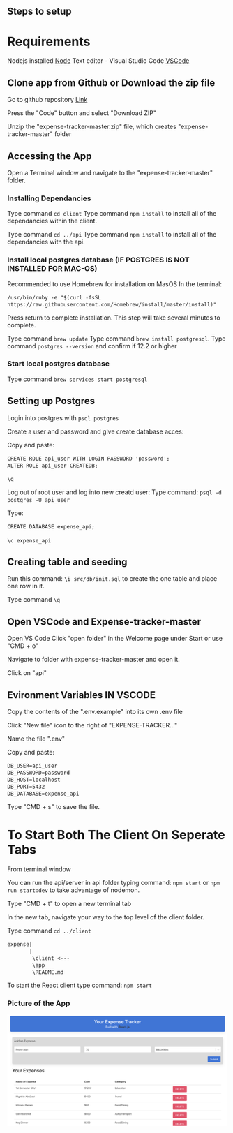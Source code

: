 ## Steps to setup

# Requirements

Nodejs installed [Node](https://nodejs.org/en/download/)
Text editor - Visual Studio Code [VSCode](https://code.visualstudio.com/download)

## Clone app from Github or Download the zip file

Go to github repository [Link](https://github.com/Lucas-Wong99/expense-tracker)

Press the "Code" button and select "Download ZIP"

Unzip the "expense-tracker-master.zip" file, which creates "expense-tracker-master" folder

## Accessing the App

Open a Terminal window and navigate to the "expense-tracker-master" folder.

### Installing Dependancies

Type command `cd client`
Type command `npm install` to install all of the dependancies within the client.

Type command `cd ../api`
Type command `npm install` to install all of the dependancies with the api.

### Install local postgres database (IF POSTGRES IS NOT INSTALLED FOR MAC-OS)

Recommended to use Homebrew for installation on MasOS
In the terminal:

```
/usr/bin/ruby -e "$(curl -fsSL https://raw.githubusercontent.com/Homebrew/install/master/install)"
```

Press return to complete installation.
This step will take several minutes to complete.

Type command `brew update`
Type command `brew install postgresql`.
Type command `postgres --version` and confirm if 12.2 or higher

### Start local postgres database

Type command `brew services start postgresql`

## Setting up Postgres

Login into postgres with `psql postgres`

Create a user and password and give create database acces:

Copy and paste:

```
CREATE ROLE api_user WITH LOGIN PASSWORD 'password';
ALTER ROLE api_user CREATEDB;
```

`\q`

Log out of root user and log into new creatd user:
Type command: `psql -d postgres -U api_user`

Type:

```
CREATE DATABASE expense_api;

\c expense_api
```

## Creating table and seeding

Run this command: `\i src/db/init.sql` to create the one table and place one row in it.

Type command `\q`

## Open VSCode and Expense-tracker-master

Open VS Code
Click "open folder" in the Welcome page under Start or use "CMD + o"

Navigate to folder with expense-tracker-master and open it.

Click on "api"

## Evironment Variables IN VSCODE

Copy the contents of the ".env.example" into its own .env file

Click "New file" icon to the right of "EXPENSE-TRACKER..."

Name the file ".env"

Copy and paste:

```
DB_USER=api_user
DB_PASSWORD=password
DB_HOST=localhost
DB_PORT=5432
DB_DATABASE=expense_api
```

Type "CMD + s" to save the file.

# To Start Both The Client On Seperate Tabs

From terminal window

You can run the api/server in api folder typing command: `npm start`
or `npm run start:dev` to take advantage of nodemon.

Type "CMD + t" to open a new terminal tab

In the new tab, navigate your way to the top level of the client folder.

Type command `cd ../client`

```
expense|
       |
        \client <---
        \app
        \README.md
```

To start the React client type command: `npm start`

### Picture of the App

![Main Dash2](https://github.com/Lucas-Wong99/expense-tracker/blob/master/docs/main-dash2.png?raw=true)
